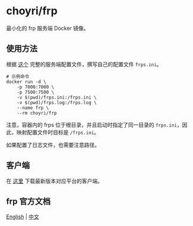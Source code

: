 # choyri/frp

最小化的 frp 服务端 Docker 镜像。


## 使用方法

根据 [这个](https://github.com/fatedier/frp/blob/master/conf/frps_full.ini) 完整的服务端配置文件，撰写自己的配置文件 `frps.ini`。

```shell
# 示例命令
docker run -d \
    -p 7000:7000 \
    -p 7500:7500 \
    -v $(pwd)/frps.ini:/frps.ini \
    -v $(pwd)/frps.log:/frps.log \
    --name frp \
    --rm choyri/frp
```

注意，容器内的 frps 位于根目录，并且启动时指定了同一目录的 `frps.ini`，因此，映射配置文件时目标是 `/frps.ini`。

如果配置了日志文件，也需要注意路径。


## 客户端

在 [这里](https://github.com/fatedier/frp/releases) 下载最新版本对应平台的客户端。


## frp 官方文档

[English](https://github.com/fatedier/frp/blob/master/README.md) | [中文](https://github.com/fatedier/frp/blob/master/README_zh.md)
